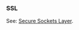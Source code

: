 ### SSL

<p class="c8"><span>See: </span><span class="c2"><a class="c3" href="#h.gxktv8f54wc8">Secure Sockets Layer</a></span><span class="c0">.</span></p>